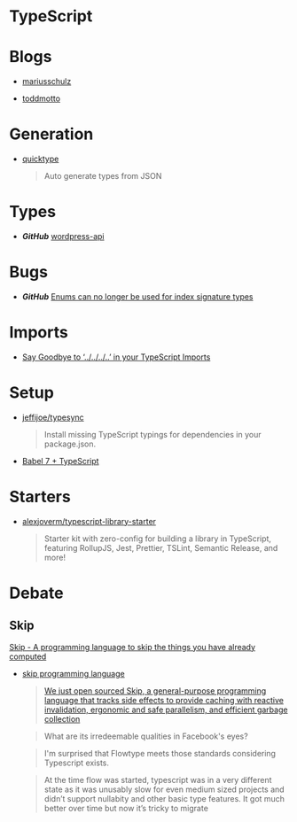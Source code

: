 # TypeScript

# Blogs

- [mariusschulz](https://blog.mariusschulz.com/)

- [toddmotto](https://toddmotto.com/)

# Generation

- [quicktype](https://app.quicktype.io/#s=music)
  > Auto generate types from JSON

# Types

- **_GitHub_** [wordpress-api](https://github.com/dderevjanik/wordpress-api/tree/master/lib/interface)

# Bugs

- **_GitHub_** [Enums can no longer be used for index signature types](https://github.com/Microsoft/TypeScript/issues/13042)

# Imports

- [Say Goodbye to ‘../../../..’ in your TypeScript Imports](https://decembersoft.com/posts/say-goodbye-to-relative-paths-in-typescript-imports/)

# Setup

- [jeffijoe/typesync](https://github.com/jeffijoe/typesync)

  > Install missing TypeScript typings for dependencies in your package.json.

- [Babel 7 + TypeScript](http://artsy.github.io/blog/2017/11/27/Babel-7-and-TypeScript/)

# Starters

- [alexjoverm/typescript-library-starter](https://github.com/alexjoverm/typescript-library-starter)
  > Starter kit with zero-config for building a library in TypeScript, featuring RollupJS, Jest, Prettier, TSLint, Semantic Release, and more!

# Debate

## Skip

[Skip - A programming language to skip the things you have already computed](http://skiplang.com/)

- [skip programming language](https://twitter.com/Vjeux/status/1044987130533961728)

  > [We just open sourced Skip, a general-purpose programming language that tracks side effects to provide caching with reactive invalidation, ergonomic and safe parallelism, and efficient garbage collection](https://twitter.com/Vjeux/status/1044987130533961728)

  > What are its irredeemable qualities in Facebook's eyes?

  > I'm surprised that Flowtype meets those standards considering Typescript exists.

  > At the time flow was started, typescript was in a very different state as it was unusably slow for even medium sized projects and didn’t support nullabity and other basic type features. It got much better over time but now it’s tricky to migrate
